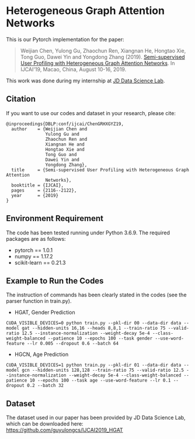 # Heterogeneous Graph Attention Networks
This is our Pytorch implementation for the paper:

>Weijian Chen, Yulong Gu, Zhaochun Ren, Xiangnan He, Hongtao Xie, Tong Guo, Dawei Yin and Yongdong Zhang (2019). [Semi-supervised User Profiling with Heterogeneous Graph Attention Networks](https://www.ijcai.org/proceedings/2019/0293.pdf). In IJCAI'19, Macao, China, August 10-16, 2019.

This work was done during my internship at [JD Data Science Lab](http://datascience.jd.com/).

## Citation 
If you want to use our codes and dataset in your research, please cite:
```
@inproceedings{DBLP:conf/ijcai/ChenGRHXGYZ19,
  author    = {Weijian Chen and
               Yulong Gu and
               Zhaochun Ren and
               Xiangnan He and
               Hongtao Xie and
               Tong Guo and
               Dawei Yin and
               Yongdong Zhang},
  title     = {Semi-supervised User Profiling with Heterogeneous Graph Attention
               Networks},
  booktitle = {IJCAI},
  pages     = {2116--2122},
  year      = {2019}
}
```
## Environment Requirement
The code has been tested running under Python 3.6.9. The required packages are as follows:
* pytorch == 1.0.1
* numpy == 1.17.2
* scikit-learn == 0.21.3

## Example to Run the Codes
The instruction of commands has been clearly stated in the codes (see the parser function in train.py).
* HGAT, Gender Prediction
```
CUDA_VISIBLE_DEVICES=0 python train.py --pkl-dir 00 --data-dir data --model gat --hidden-units 16,16 --heads 8,8,1 --train-ratio 75 --valid-ratio 12.5 --instance-normalization --weight-decay 5e-4 --class-weight-balanced --patience 10 --epochs 100 --task gender --use-word-feature --lr 0.005 --dropout 0.6 --batch 64
```

* HGCN, Age Prediction
```
CUDA_VISIBLE_DEVICES=1 python train.py --pkl-dir 01 --data-dir data --model gcn --hidden-units 128,128 --train-ratio 75 --valid-ratio 12.5 --instance-normalization --weight-decay 5e-4 --class-weight-balanced --patience 10 --epochs 100 --task age --use-word-feature --lr 0.1 --dropout 0.2 --batch 32
```

## Dataset
The dataset used in our paper has been provided by JD Data Science Lab, which can be downloaded here: https://github.com/guyulongcs/IJCAI2019_HGAT

